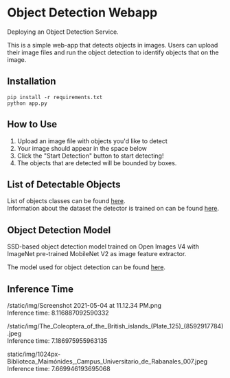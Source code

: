 # Object Detection Webapp

Deploying an Object Detection Service.  
    
This is a simple web-app that detects objects in images. Users can upload their image files and run the object detection to identify objects that on the image.  

## Installation

```
pip install -r requirements.txt  
python app.py
```

## How to Use
1. Upload an image file with objects you'd like to detect
2. Your image should appear in the space below
3. Click the "Start Detection" button to start detecting!
4. The objects that are detected will be bounded by boxes.

## List of Detectable Objects

List of objects classes can be found [here](https://storage.googleapis.com/openimages/2018_04/class-descriptions-boxable.csv).  
Information about the dataset the detector is trained on can be found [here](https://storage.googleapis.com/openimages/web/factsfigures_v4.html).

## Object Detection Model
SSD-based object detection model trained on Open Images V4 with ImageNet pre-trained MobileNet V2 as image feature extractor.  
  
The model used for object detection can be found [here](https://tfhub.dev/google/openimages_v4/ssd/mobilenet_v2/1).


## Inference Time
/static/img/Screenshot 2021-05-04 at 11.12.34 PM.png  
Inference time: 8.116887092590332  
  
/static/img/The_Coleoptera_of_the_British_islands_(Plate_125)_(8592917784).jpeg  
Inference time: 7.186975955963135   
  
static/img/1024px-Biblioteca_Maimónides,_Campus_Universitario_de_Rabanales_007.jpeg  
Inference time: 7.669946193695068





